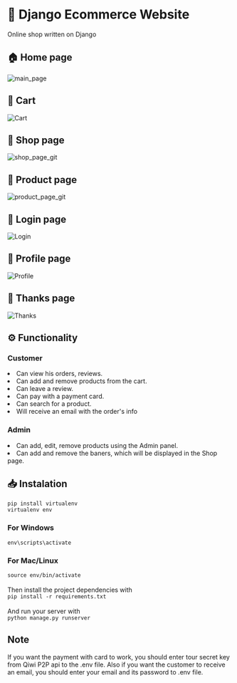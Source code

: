 # 👾 Django Ecommerce Website
Online shop written on Django
## 🏠 Home page
![main_page](https://user-images.githubusercontent.com/99086730/164073962-f18b7276-5866-4d92-9775-178832280df1.png)

## 🛒 Cart
![Cart](https://user-images.githubusercontent.com/99086730/164075284-cc97d5c2-5d0a-4069-8f2a-b53b5f39d8c3.png)

## 🏪 Shop page
![shop_page_git](https://user-images.githubusercontent.com/99086730/164085935-44a2e94a-c183-4667-8a54-da0d6c49cebf.png)

## 🏮 Product page
![product_page_git](https://user-images.githubusercontent.com/99086730/164075657-5e86dc8c-5716-42d5-8937-ccb98b876fab.png)

## 🔑 Login page
![Login](https://user-images.githubusercontent.com/99086730/164076369-7a924480-76a4-4f9c-acca-cc86de786ab2.png)

## 🔎 Profile page
![Profile](https://user-images.githubusercontent.com/99086730/164076867-a7f4fdf9-6e97-4b45-9c1f-e4c866e2decb.png)

## 🔮 Thanks page
![Thanks](https://user-images.githubusercontent.com/99086730/164077002-17c9500a-a7ab-4459-a3c9-b01779d613bd.png)

## ⚙️ Functionality

### Customer
<li>Can view his orders, reviews.</li>
<li>Can add and remove products from the cart.</li>
<li>Can leave a review.</li>
<li>Can pay with a payment card.</li>
<li>Can search for a product.</li>
<li>Will receive an email with the order's info</li>

### Admin
<li>Can add, edit, remove products using the Admin panel.</li>
<li>Can add and remove the baners, which will be displayed in the Shop page.</li>

## 📥 Instalation
```pip install virtualenv```<br>
```virtualenv env```
### For Windows
```env\scripts\activate```
### For Mac/Linux
```source env/bin/activate```<br><br>
Then install the project dependencies with<br>
```pip install -r requirements.txt```<br><br>
And run your server with<br>
```python manage.py runserver```

## Note
If you want the payment with card to work, you should enter tour secret key from Qiwi P2P api to the .env file. Also if you want the customer to receive an email,
you should enter your email and its password to .env file.
